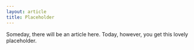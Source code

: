 ```yaml
---
layout: article
title: Placeholder
---
```


Someday, there will be an article here. Today, however, you get this lovely placeholder.
